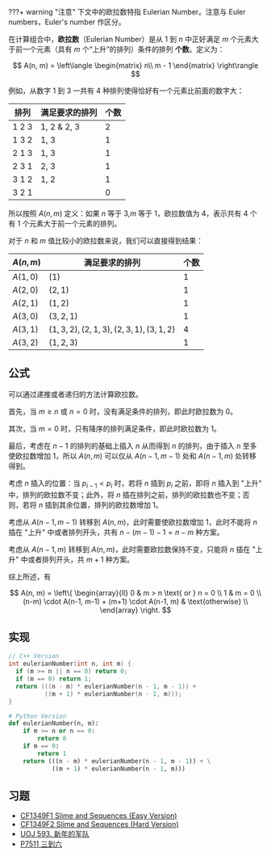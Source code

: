 ???+ warning "注意"
    下文中的欧拉数特指 Eulerian Number。注意与 Euler numbers，Euler's number 作区分。

在计算组合中，**欧拉数**（Eulerian Number）是从 $1$ 到 $n$ 中正好满足 $m$ 个元素大于前一个元素（具有 $m$ 个“上升”的排列）条件的排列 **个数**。定义为：

$$
A(n, m) = 
\left\langle 
\begin{matrix}
  n\\
  m - 1
\end{matrix}
\right\rangle
$$

例如，从数字 $1$ 到 $3$ 一共有 $4$ 种排列使得恰好有一个元素比前面的数字大：

| 排列    | 满足要求的排列     | 个数  |
| ----- | ----------- | --- |
| 1 2 3 | 1, 2 & 2, 3 | 2   |
| 1 3 2 | 1, 3        | 1   |
| 2 1 3 | 1, 3        | 1   |
| 2 3 1 | 2, 3        | 1   |
| 3 1 2 | 1, 2        | 1   |
| 3 2 1 |             | 0   |

所以按照 $A(n, m)$ 定义：如果 $n$ 等于 $3$,$m$ 等于 $1$，欧拉数值为 $4$，表示共有 $4$ 个有 $1$ 个元素大于前一个元素的排列。

对于 $n$ 和 $m$ 值比较小的欧拉数来说，我们可以直接得到结果：

| $A(n, m)$ | 满足要求的排列                                      | 个数  |
| --------- | -------------------------------------------- | --- |
| $A(1, 0)$ | $(1)$                                        | 1   |
| $A(2, 0)$ | $(2, 1)$                                     | 1   |
| $A(2, 1)$ | $(1, 2)$                                     | 1   |
| $A(3, 0)$ | $(3, 2, 1)$                                  | 1   |
| $A(3, 1)$ | $(1, 3, 2), (2, 1, 3), (2, 3, 1), (3, 1, 2)$ | 4   |
| $A(3, 2)$ | $(1, 2, 3)$                                  | 1   |

## 公式

可以通过递推或者递归的方法计算欧拉数。

首先，当 $m \ge n$ 或 $n = 0$ 时，没有满足条件的排列，即此时欧拉数为 0。

其次，当 $m = 0$ 时，只有降序的排列满足条件，即此时欧拉数为 1。

最后，考虑在 $n-1$ 的排列的基础上插入 $n$ 从而得到 $n$ 的排列，由于插入 $n$ 至多使欧拉数增加 1，所以 $A(n, m)$ 可以仅从 $A(n-1, m-1)$ 处和 $A(n-1, m)$ 处转移得到。

考虑 $n$ 插入的位置：当 $p_{i-1} < p_{i}$ 时，若将 $n$ 插到 $p_{i}$ 之前，即将 $n$ 插入到 "上升" 中，排列的欧拉数不变；此外，将 $n$ 插在排列之前，排列的欧拉数也不变；否则，若将 $n$ 插到其余位置，排列的欧拉数增加 1。

考虑从 $A(n-1, m-1)$ 转移到 $A(n, m)$，此时需要使欧拉数增加 1，此时不能将 $n$ 插在 "上升" 中或者排列开头，共有 $n - (m-1) - 1 = n-m$ 种方案。

考虑从 $A(n-1, m)$ 转移到 $A(n, m)$，此时需要欧拉数保持不变，只能将 $n$ 插在 "上升" 中或者排列开头，共 $m+1$ 种方案。

综上所述，有

$$
A(n, m) = 
\left\{
\begin{array}{ll}
0 & m > n \text{ or } n = 0 \\
1 & m = 0 \\
(n-m) \cdot A(n-1, m-1) + (m+1) \cdot A(n-1, m) & \text{otherwise} \\
\end{array}
\right.
$$

## 实现

```c++
// C++ Version
int eulerianNumber(int n, int m) {
  if (m >= n || n == 0) return 0;
  if (m == 0) return 1;
  return (((n - m) * eulerianNumber(n - 1, m - 1)) +
          ((m + 1) * eulerianNumber(n - 1, m)));
}
```

```python
# Python Version
def eulerianNumber(n, m):
    if m >= n or n == 0:
        return 0
    if m == 0:
        return 1
    return (((n - m) * eulerianNumber(n - 1, m - 1)) + \
            ((m + 1) * eulerianNumber(n - 1, m)))
```

## 习题

- [CF1349F1 Slime and Sequences (Easy Version)](https://codeforces.com/problemset/problem/1349/F1)
- [CF1349F2 Slime and Sequences (Hard Version)](https://codeforces.com/problemset/problem/1349/F2)
- [UOJ 593. 新年的军队](https://uoj.ac/problem/593)
- [P7511 三到六](https://www.luogu.com.cn/problem/P7511)
